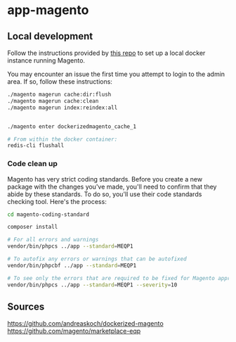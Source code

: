 # app-magento

## Local development
Follow the instructions provided by [this repo](https://github.com/andreaskoch/dockerized-magento) to set up a local docker instance running Magento.

You may encounter an issue the first time you attempt to login to the admin area. If so, follow these instructions:

```bash
./magento magerun cache:dir:flush
./magento magerun cache:clean
./magento magerun index:reindex:all


./magento enter dockerizedmagento_cache_1

# From within the docker container:
redis-cli flushall
```

### Code clean up
Magento has very strict coding standards. Before you create a new package with the changes you've made, you'll need to confirm that they abide by these standards. To do so, you'll use their code standards checking tool. Here's the process:

```bash
cd magento-coding-standard

composer install

# For all errors and warnings
vendor/bin/phpcs ../app --standard=MEQP1

# To autofix any errors or warnings that can be autofixed
vendor/bin/phpcbf ../app --standard=MEQP1

# To see only the errors that are required to be fixed for Magento approval
vendor/bin/phpcs ../app --standard=MEQP1 --severity=10
```

## Sources
https://github.com/andreaskoch/dockerized-magento
https://github.com/magento/marketplace-eqp
